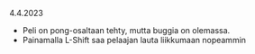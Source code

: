 4.4.2023
- Peli on pong-osaltaan tehty, mutta buggia on olemassa.
- Painamalla L-Shift saa pelaajan lauta liikkumaan nopeammin

